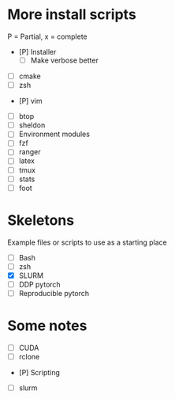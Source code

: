 # More install scripts
P = Partial, x = complete
- [P] Installer
    - [ ] Make verbose better
- [ ] cmake
- [ ] zsh
- [P] vim
- [ ] btop
- [ ] sheldon
- [ ] Environment modules
- [ ] fzf
- [ ] ranger
- [ ] latex
- [ ] tmux
- [ ] stats
- [ ] foot

# Skeletons
Example files or scripts to use as a starting place
- [ ] Bash
- [ ] zsh
- [x] SLURM
- [ ] DDP pytorch
- [ ] Reproducible pytorch

# Some notes
- [ ] CUDA
- [ ] rclone
- [P] Scripting
- [ ] slurm
